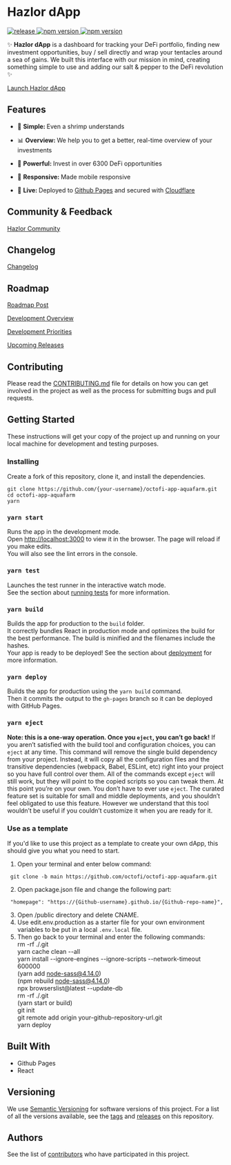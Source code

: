 # Hazlor dApp

<p>
  <a href="">
    <img alt="release" src="https://img.shields.io/badge/Release-v4.1-brightgreen.svg" />
  </a>
  <a href="https://www.npmjs.com/package/npm">
    <img alt="npm version" src="https://img.shields.io/badge/react-17.0.1-blue.svg" />
  </a>
  <a href="https://www.npmjs.com/package/npm">
    <img alt="npm version" src="https://img.shields.io/badge/web3-1.3.4-blue.svg" />
  </a>
</p>

<p>✨ <strong>Hazlor dApp</strong> is a dashboard for tracking your DeFi portfolio, finding new investment opportunities, buy / sell directly and wrap your tentacles around a sea of gains. We built this interface with our mission in mind, creating something simple to use and adding our salt & pepper to the DeFi revolution ✨</p>

[Launch Hazlor dApp][dapp]

## Features
* 🔩 <strong>Simple: </strong> Even a shrimp understands

* 📊 <strong>Overview: </strong> We help you to get a better, real-time overview of your investments

* 💪 <strong>Powerful: </strong> Invest in over 6300 DeFi opportunities

* 📱 <strong>Responsive: </strong> Made mobile responsive 

* 🎉 <strong>Live: </strong> Deployed to [Github Pages][github-pages] and secured with [Cloudflare][cloudflare]

## Community & Feedback

[Hazlor Community][den]

## Changelog

[Changelog][changelog]

## Roadmap

[Roadmap Post][roadmap]

[Development Overview][overview]

[Development Priorities][priority]

[Upcoming Releases][milestones]

## Contributing

Please read the [CONTRIBUTING.md][CONTRIBUTING] file for details on how you
can get involved in the project as well as the process for submitting bugs
and pull requests.

## Getting Started

These instructions will get your copy of the project up and running on your
local machine for development and testing purposes.

### Installing

Create a fork of this repository, clone it, and install the dependencies.

```
git clone https://github.com/{your-username}/octofi-app-aquafarm.git
cd octofi-app-aquafarm
yarn
```

### `yarn start`
Runs the app in the development mode.<br />
Open [http://localhost:3000](http://localhost:3000) to view it in the browser.
The page will reload if you make edits.<br />
You will also see the lint errors in the console.

### `yarn test`
Launches the test runner in the interactive watch mode.<br />
See the section about [running tests](https://facebook.github.io/create-react-app/docs/running-tests) for more information.

### `yarn build`
Builds the app for production to the `build` folder.<br />
It correctly bundles React in production mode and optimizes the build for the best performance.
The build is minified and the filenames include the hashes.<br />
Your app is ready to be deployed!
See the section about [deployment](https://facebook.github.io/create-react-app/docs/deployment) for more information.

### `yarn deploy`
Builds the app for production using the `yarn build` command.<br />
Then it commits the output to the `gh-pages` branch so it can be deployed with GitHub Pages.

### `yarn eject`
**Note: this is a one-way operation. Once you `eject`, you can’t go back!**
If you aren’t satisfied with the build tool and configuration choices, you can `eject` at any time. This command will remove the single build dependency from your project.
Instead, it will copy all the configuration files and the transitive dependencies (webpack, Babel, ESLint, etc) right into your project so you have full control over them. All of the commands except `eject` will still work, but they will point to the copied scripts so you can tweak them. At this point you’re on your own.
You don’t have to ever use `eject`. The curated feature set is suitable for small and middle deployments, and you shouldn’t feel obligated to use this feature. However we understand that this tool wouldn’t be useful if you couldn’t customize it when you are ready for it.

### Use as a template

If you'd like to use this project as a template to create your own dApp, this should give you what you need to start.

1. Open your terminal and enter below command:
```
 git clone -b main https://github.com/octofi/octofi-app-aquafarm.git
 ```
2. Open package.json file and change the following part:
```
 "homepage": "https://{Github-username}.github.io/{Github-repo-name}",
 ```
3. Open /public directory and delete CNAME.
4. Use edit.env.production as a starter file for your own environment variables to be put in a local `.env.local` file.
5. Then go back to your terminal and enter the following commands:<br/>
 rm -rf ./.git <br/>
 yarn cache clean --all <br/>
 yarn install --ignore-engines --ignore-scripts --network-timeout 600000<br/>
 (yarn add node-sass@4.14.0) <br/>
 (npm rebuild node-sass@4.14.0) <br/>
 npx browserslist@latest --update-db <br/>
 rm -rf ./.git <br/>
 (yarn start or build) <br/>
 git init <br/>
 git remote add origin your-github-repository-url.git <br/>
 yarn deploy <br/>

## Built With

- Github Pages
- React

## Versioning

We use [Semantic Versioning][semver] for software versions of this project.
For a list of all the versions available, see the [tags][tags] and
[releases][releases] on this repository.

## Authors

See the list of [contributors][contribs] who have participated in this
project.


[//]: # (Make sure to update these URL links)

[organization]: https://github.com/Hazlor
[overview]: https://github.com/orgs/Hazlor/projects/1
[priority]: https://github.com/orgs/Hazlor/projects/2
[tags]: https://github.com/Hazlor/octofi-app-aquafarm/tags
[releases]: https://github.com/Hazlor/octofi-app-aquafarm/releases
[contribs]: https://github.com/Hazlor/octofi-app-aquafarm/contributors
[milestones]: https://github.com/Hazlor/octofi-app-aquafarm/milestones
[CONTRIBUTING]: CONTRIBUTING.md
[dapp]: https://app.octo.fi
[den]: https://den.octo.fi/t/feedback
[homepage]: https://octo.fi/
[changelog]: https://log.octo.fi/
[roadmap]: https://todo.octo.fi/
[semver]: http://semver.org
[github-pages]: https://pages.github.com/
[cloudflare]: https://www.cloudflare.com/
